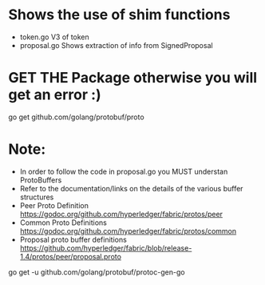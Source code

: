 # Shows the use of shim functions
- token.go      V3 of token
- proposal.go   Shows extraction of info from SignedProposal

# GET THE Package otherwise you will get an error :)
go get github.com/golang/protobuf/proto

# Note: 
- In order to follow the code in proposal.go you MUST understan ProtoBuffers
- Refer to the documentation/links on the details of the various buffer structures
- Peer Proto Definition 
https://godoc.org/github.com/hyperledger/fabric/protos/peer
- Common Proto Definitions
https://godoc.org/github.com/hyperledger/fabric/protos/common
- Proposal proto buffer definitions
https://github.com/hyperledger/fabric/blob/release-1.4/protos/peer/proposal.proto


go get -u github.com/golang/protobuf/protoc-gen-go
